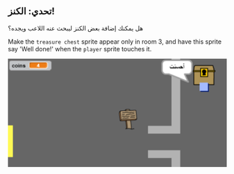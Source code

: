 ## تحدي: الكنز!

هل يمكنك إضافة بعض الكنز ليبحث عنه اللاعب ويجده؟

Make the `treasure chest` sprite appear only in room 3, and have this sprite say 'Well done!' when the `player` sprite touches it.

![لقطة شاشة](images/world-treasure.png)